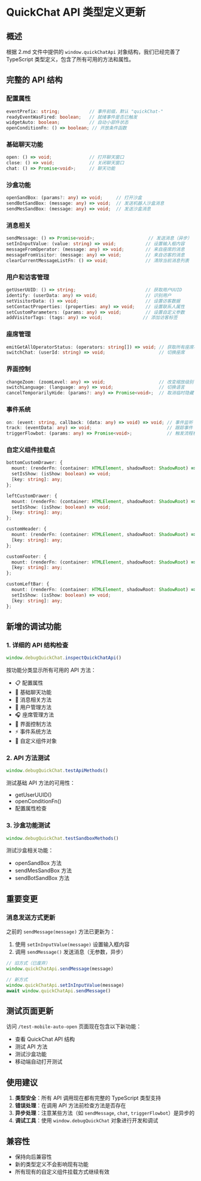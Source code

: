# QuickChat API 类型定义更新

## 概述

根据 2.md 文件中提供的 `window.quickChatApi` 对象结构，我们已经完善了 TypeScript 类型定义，包含了所有可用的方法和属性。

## 完整的 API 结构

### 配置属性
```typescript
eventPrefix: string;           // 事件前缀，默认 "quickChat-"
readyEventWasFired: boolean;   // 就绪事件是否已触发
widgetAuto: boolean;           // 自动小部件状态
openConditionFn: () => boolean; // 开放条件函数
```

### 基础聊天功能
```typescript
open: () => void;              // 打开聊天窗口
close: () => void;             // 关闭聊天窗口
chat: () => Promise<void>;     // 聊天功能
```

### 沙盒功能
```typescript
openSandBox: (params?: any) => void;     // 打开沙盒
sendBotSandBox: (message: any) => void;  // 发送机器人沙盒消息
sendMesSandBox: (message: any) => void;  // 发送沙盒消息
```

### 消息相关
```typescript
sendMessage: () => Promise<void>;                    // 发送消息（异步）
setInInputValue: (value: string) => void;           // 设置输入框内容
messageFromOperator: (message: any) => void;        // 来自座席的消息
messageFromVisitor: (message: any) => void;         // 来自访客的消息
clearCurrentMessageListFn: () => void;              // 清除当前消息列表
```

### 用户和访客管理
```typescript
getUserUUID: () => string;                          // 获取用户UUID
identify: (userData: any) => void;                  // 识别用户
setVisitorData: () => void;                         // 设置访客数据
setContactProperties: (properties: any) => void;    // 设置联系人属性
setCustomParameters: (params: any) => void;         // 设置自定义参数
addVisitorTags: (tags: any) => void;               // 添加访客标签
```

### 座席管理
```typescript
emitGetAllOperatorStatus: (operators: string[]) => void; // 获取所有座席状态
switchChat: (userId: string) => void;                    // 切换座席
```

### 界面控制
```typescript
changeZoom: (zoomLevel: any) => void;                    // 改变缩放级别
switchLanguage: (language: any) => void;                 // 切换语言
cancelTemporarilyHide: (params?: any) => Promise<void>;  // 取消临时隐藏
```

### 事件系统
```typescript
on: (event: string, callback: (data: any) => void) => void; // 事件监听
track: (eventData: any) => void;                            // 跟踪事件
triggerFlowbot: (params: any) => Promise<void>;             // 触发流程机器人
```

### 自定义组件挂载点
```typescript
bottomCustomDrawer: {
  mount: (renderFn: (container: HTMLElement, shadowRoot: ShadowRoot) => void) => void;
  setIsShow: (isShow: boolean) => void;
  [key: string]: any;
};

leftCustomDrawer: {
  mount: (renderFn: (container: HTMLElement, shadowRoot: ShadowRoot) => void) => void;
  setIsShow: (isShow: boolean) => void;
  [key: string]: any;
};

customHeader: {
  mount: (renderFn: (container: HTMLElement, shadowRoot: ShadowRoot) => void) => void;
  [key: string]: any;
};

customFooter: {
  mount: (renderFn: (container: HTMLElement, shadowRoot: ShadowRoot) => void) => void;
  [key: string]: any;
};

customLeftBar: {
  mount: (renderFn: (container: HTMLElement, shadowRoot: ShadowRoot) => void) => void;
  setIsShow: (isShow: boolean) => void;
  [key: string]: any;
};
```

## 新增的调试功能

### 1. 详细的 API 结构检查
```javascript
window.debugQuickChat.inspectQuickChatApi()
```
按功能分类显示所有可用的 API 方法：
- 📋 配置属性
- 💬 基础聊天功能
- 📨 消息相关方法
- 👤 用户管理方法
- 🎧 座席管理方法
- 🎨 界面控制方法
- ⚡ 事件系统方法
- 🔧 自定义组件对象

### 2. API 方法测试
```javascript
window.debugQuickChat.testApiMethods()
```
测试基础 API 方法的可用性：
- getUserUUID()
- openConditionFn()
- 配置属性检查

### 3. 沙盒功能测试
```javascript
window.debugQuickChat.testSandboxMethods()
```
测试沙盒相关功能：
- openSandBox 方法
- sendMesSandBox 方法
- sendBotSandBox 方法

## 重要变更

### 消息发送方式更新
之前的 `sendMessage(message)` 方法已更新为：
1. 使用 `setInInputValue(message)` 设置输入框内容
2. 调用 `sendMessage()` 发送消息（无参数，异步）

```typescript
// 旧方式（已废弃）
window.quickChatApi.sendMessage(message)

// 新方式
window.quickChatApi.setInInputValue(message)
await window.quickChatApi.sendMessage()
```

## 测试页面更新

访问 `/test-mobile-auto-open` 页面现在包含以下新功能：
- 查看 QuickChat API 结构
- 测试 API 方法
- 测试沙盒功能
- 移动端自动打开测试

## 使用建议

1. **类型安全**：所有 API 调用现在都有完整的 TypeScript 类型支持
2. **错误处理**：在调用 API 方法前检查方法是否存在
3. **异步处理**：注意某些方法（如 `sendMessage`, `chat`, `triggerFlowbot`）是异步的
4. **调试工具**：使用 `window.debugQuickChat` 对象进行开发和调试

## 兼容性

- 保持向后兼容性
- 新的类型定义不会影响现有功能
- 所有现有的自定义组件挂载方式继续有效